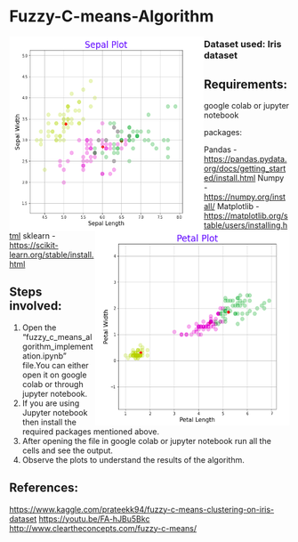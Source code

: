 # Fuzzy-C-means-Algorithm

<img align=left src="Images/sepal-plot.png" width="350px" height = 350px/>
<img align=right src="Images/petal-plot.png" width="350px" height = 350px/>

### Dataset used: Iris dataset

## Requirements:

google colab or jupyter notebook

packages:

Pandas - https://pandas.pydata.org/docs/getting_started/install.html
Numpy - https://numpy.org/install/
Matplotlib - https://matplotlib.org/stable/users/installing.html
sklearn - https://scikit-learn.org/stable/install.html
	

## Steps involved:

1. Open the “fuzzy_c_means_algorithm_implementation.ipynb” file.You can either open it on google colab or through jupyter notebook. 
2. If you are using Jupyter notebook then install the required packages mentioned above.
3. After opening the file in google colab or jupyter notebook run all the cells and see the output.
4. Observe the plots to understand the results of the algorithm.


## References:

https://www.kaggle.com/prateekk94/fuzzy-c-means-clustering-on-iris-dataset
https://youtu.be/FA-hJBu5Bkc
http://www.cleartheconcepts.com/fuzzy-c-means/
